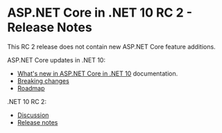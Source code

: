 # ASP.NET Core in .NET 10 RC 2 - Release Notes

This RC 2 release does not contain new ASP.NET Core feature additions.

ASP.NET Core updates in .NET 10:

* [What's new in ASP.NET Core in .NET 10](https://learn.microsoft.com/aspnet/core/release-notes/aspnetcore-10.0) documentation.
* [Breaking changes](https://docs.microsoft.com/dotnet/core/compatibility/10.0#aspnet-core)
* [Roadmap](https://aka.ms/aspnet/roadmap)

.NET 10 RC 2:

* [Discussion](https://aka.ms/dotnet/10/rc2)
* [Release notes](README.md)
